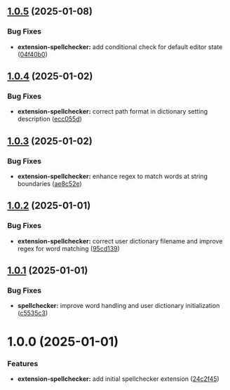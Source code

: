 ## [1.0.5](https://github.com/purocean/yank-note-extension/compare/extension-spellchecker-1.0.4...extension-spellchecker-1.0.5) (2025-01-08)


### Bug Fixes

* **extension-spellchecker:** add conditional check for default editor state ([04f40b0](https://github.com/purocean/yank-note-extension/commit/04f40b0bb927df33dce5965fcf8faf88bb7f225d))



## [1.0.4](https://github.com/purocean/yank-note-extension/compare/extension-spellchecker-1.0.3...extension-spellchecker-1.0.4) (2025-01-02)


### Bug Fixes

* **extension-spellchecker:** correct path format in dictionary setting description ([ecc055d](https://github.com/purocean/yank-note-extension/commit/ecc055d895d7aa9058a76799d799145c4113f8f3))



## [1.0.3](https://github.com/purocean/yank-note-extension/compare/extension-spellchecker-1.0.2...extension-spellchecker-1.0.3) (2025-01-02)


### Bug Fixes

* **extension-spellchecker:** enhance regex to match words at string boundaries ([ae8c52e](https://github.com/purocean/yank-note-extension/commit/ae8c52e8f26449aa329d9c88be081125322ac15d))



## [1.0.2](https://github.com/purocean/yank-note-extension/compare/extension-spellchecker-1.0.1...extension-spellchecker-1.0.2) (2025-01-01)


### Bug Fixes

* **extension-spellchecker:** correct user dictionary filename and improve regex for word matching ([95cd139](https://github.com/purocean/yank-note-extension/commit/95cd139f601afe49e7449deb657387f86aa26641))



## [1.0.1](https://github.com/purocean/yank-note-extension/compare/extension-spellchecker-1.0.0...extension-spellchecker-1.0.1) (2025-01-01)


### Bug Fixes

* **spellchecker:** improve word handling and user dictionary initialization ([c5535c3](https://github.com/purocean/yank-note-extension/commit/c5535c3fa42dff44436ef861c14120000a2b5b3d))



# 1.0.0 (2025-01-01)


### Features

* **extension-spellchecker:** add initial spellchecker extension ([24c2f45](https://github.com/purocean/yank-note-extension/commit/24c2f4581fbc3cd708e5b7eed8fe1fb22e38b156))



